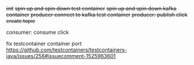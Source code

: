 ~~init~~
~~spin up and spin down test container~~
~~spin up and spin down kafka container~~
~~producer connect to kafka test container~~
~~producer: publish click~~
~~create topic~~

consumer: consume click

fix testcontainer container port
https://github.com/testcontainers/testcontainers-java/issues/256#issuecomment-1525963601